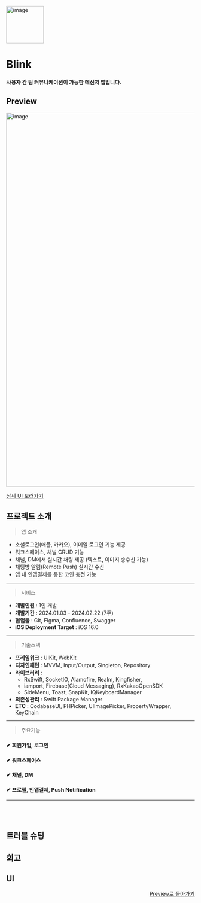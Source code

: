 <p align="left">
  <img width="100" alt="image" src="https://github.com/chaeondev/Blink/assets/80023607/cf3a2161-422f-462c-8d6b-29c1ff47b771">
</p>

# Blink

#### 사용자 간 팀 커뮤니케이션이 가능한 메신저 앱입니다.

## Preview
<img width="1000" alt="image" src="https://github.com/chaeondev/Blink/assets/80023607/0e1db4b1-16ee-42fe-9c1d-b402f85ab3f3">



[상세 UI 보러가기](https://github.com/chaeondev/Blink#ui)


## 프로젝트 소개

> 앱 소개
- 소셜로그인(애플, 카카오), 이메일 로그인 기능 제공
- 워크스페이스, 채널 CRUD 기능
- 채널, DM에서 실시간 채팅 제공 (텍스트, 이미지 송수신 가능)
- 채팅방 알림(Remote Push) 실시간 수신
- 앱 내 인앱결제를 통한 코인 충전 가능

---

> 서비스
- **개발인원** : 1인 개발
- **개발기간** : 2024.01.03 - 2024.02.22 (7주)
- **협업툴** : Git, Figma, Confluence, Swagger
- **iOS Deployment Target** : iOS 16.0

---

> 기술스택
- **프레임워크** : UIKit, WebKit
- **디자인패턴** : MVVM, Input/Output, Singleton, Repository
- **라이브러리** :
  - RxSwift, SocketIO, Alamofire, Realm, Kingfisher,  
  - iamport, Firebase(Cloud Messaging), RxKakaoOpenSDK  
  - SideMenu, Toast, SnapKit, IQKeyboardManager  
- **의존성관리** : Swift Package Manager
- **ETC** : CodabaseUI, PHPicker, UIImagePicker, PropertyWrapper, KeyChain

---

> 주요기능

#### ✔︎ 회원가입, 로그인
#### ✔︎ 워크스페이스
#### ✔︎ 채널, DM
#### ✔︎ 프로필, 인앱결제, Push Notification

---

<br> </br>

## 트러블 슈팅

## 회고

## UI

<div align=right> 
 
 [Preview로 돌아가기](https://github.com/chaeondev/Blink#preview)
 
</div>
